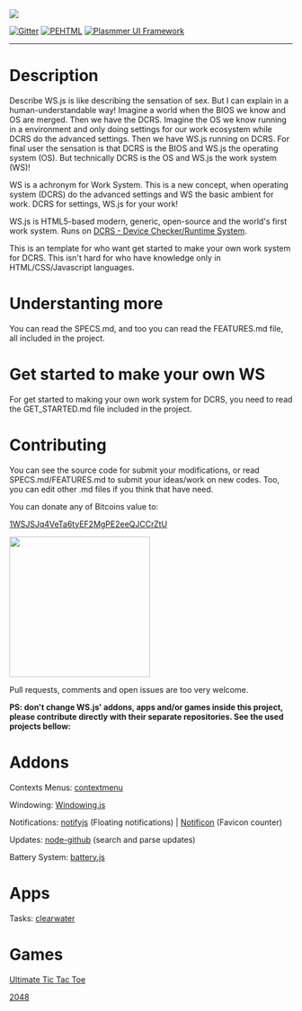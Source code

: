 <img src="https://camo.githubusercontent.com/6203d77ddfc976586a9d220f0f1234346118b65a/687474703a2f2f692e696d6775722e636f6d2f4271584b696f36672e706e67" align="absmiddle">

[![Gitter](https://badges.gitter.im/Join%20Chat.svg)](https://gitter.im/DaniellMesquita/Modern-OS?utm_source=badge&utm_medium=badge&utm_campaign=pr-badge&utm_content=badge)
[![PEHTML](http://developers.plasmmer.com/badges/PEHTML.svg)](https://github.com/Plasmmer/PEHTML)
[![Plasmmer UI Framework](http://developers.plasmmer.com/badges/Framework.svg)](https://github.com/Software-js/Framework.js)

----------
# Description #

Describe WS.js is like describing the sensation of sex. But I can explain in a human-understandable way! Imagine a world when the BIOS we know and OS are merged. Then we have the DCRS. Imagine the OS we know running in a environment and only doing settings for our work ecosystem while DCRS do the advanced settings. Then we have WS.js running on DCRS. For final user the sensation is that DCRS is the BIOS and WS.js the operating system (OS). But technically DCRS is the OS and WS.js the work system (WS)!

WS is a achronym for Work System. This is a new concept, when operating system (DCRS) do the advanced settings and WS the basic ambient for work. DCRS for settings, WS.js for your work!

WS.js is HTML5-based modern, generic, open-source and the world's first work system. Runs on [DCRS - Device Checker/Runtime System](https://github.com/Software-js/DCRS "Click here to know more how DCRS works and get started how insert DCRS in your mainboard/device.").

This is an template for who want get started to make your own work system for DCRS. This isn't hard for who have knowledge only in HTML/CSS/Javascript languages.

# Understanting more #

You can read the SPECS.md, and too you can read the FEATURES.md file, all included in the project.

# Get started to make your own WS #

For get started to making your own work system for DCRS, you need to read the GET_STARTED.md file included in the project.

# Contributing #

You can see the source code for submit your modifications, or read SPECS.md/FEATURES.md to submit your ideas/work on new codes. Too, you can edit other .md files if you think that have need.

You can donate any of Bitcoins value to:

<a href="bitcoin:1WSJSJq4VeTa6tyEF2MgPE2eeQJCCrZtU">1WSJSJq4VeTa6tyEF2MgPE2eeQJCCrZtU</a>

<img width="250px" src="http://i.imgur.com/uDVyDTj.png"/>

Pull requests, comments and open issues are too very welcome.

**PS: don't change WS.js' addons, apps and/or games inside this project, please contribute directly with their separate repositories. See the used projects bellow:**

# Addons #

Contexts Menus: [contextmenu](https://github.com/aantthony/contextmenu)

Windowing: [Windowing.js](https://github.com/Software-js/Windowing.js)

Notifications: [notifyjs](https://github.com/notifyjs/notifyjs) (Floating notifications) | [Notificon](https://github.com/makeable/Notificon) (Favicon counter)

Updates: [node-github](https://github.com/mikedeboer/node-github) (search and parse updates)

Battery System: [battery.js](https://github.com/miguelmota/battery)

# Apps #

Tasks: [clearwater](https://github.com/lbarman/clearwater)

# Games #

[Ultimate Tic Tac Toe](https://github.com/kennycason/ultimate_tictactoe)

[2048](https://github.com/gabrielecirulli/2048)
